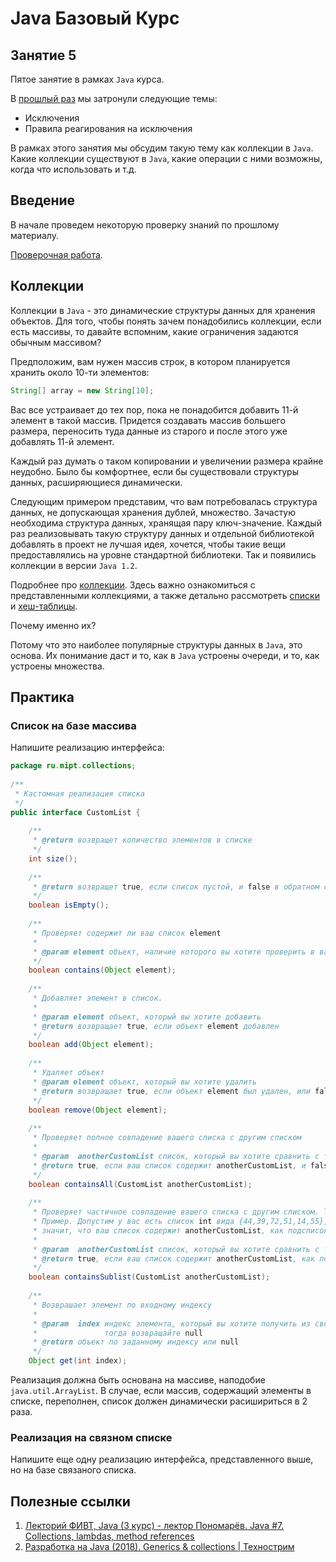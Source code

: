 # Java Базовый Курс

## Занятие 5

Пятое занятие в рамках `Java` курса.

В [прошлый раз](./fourth.md) мы затронули следующие темы:

* Исключения
* Правила реагирования на исключения

В рамках этого занятия мы обсудим такую тему как коллекции в `Java`. Какие коллекции существуют в `Java`, какие операции с ними возможны, когда что использовать и т.д.

## Введение

В начале проведем некоторую проверку знаний по прошлому материалу.

[Проверочная работа](../exceptions/questions.md).

## Коллекции

Коллекции в `Java` - это динамические структуры данных для хранения объектов. Для того, чтобы понять зачем понадобились коллекции, если есть массивы, то давайте вспомним, какие ограничения задаются обычным массивом?

Предположим, вам нужен массив строк, в котором планируется хранить около 10-ти элементов:

```java
String[] array = new String[10];
```

Вас все устраивает до тех пор, пока не понадобится добавить 11-й элемент в такой массив. Придется создавать массив большего размера, переносить туда данные из старого и после этого уже добавлять 11-й элемент.

Каждый раз думать о таком копировании и увеличении размера крайне неудобно. Было бы комфортнее, если бы существовали структуры данных, расширяющиеся динамически.

Следующим примером представим, что вам потребовалась структура данных, не допускающая хранения дублей, множество. Зачастую необходима структура данных, хранящая пару ключ-значение. Каждый раз реализовывать такую структуру данных и отдельной библиотекой добавлять в проект не лучшая идея, хочется, чтобы такие вещи предоставлялись на уровне стандартной библиотеки. Так и появились коллекции в версии `Java 1.2`.

Подробнее про [коллекции](../collections/intro.md). Здесь важно ознакомиться с представленными коллекциями, а также детально рассмотреть [списки](../collections/list/intro.md) и [хеш-таблицы](../collections/map/intro.md).

Почему именно их?

Потому что это наиболее популярные структуры данных в `Java`, это основа. Их понимание даст и то, как в `Java` устроены очереди, и то, как устроены множества.

## Практика

### Список на базе массива

Напишите реализацию интерфейса:

```java
package ru.mipt.collections;
​
/**
 * Кастомная реализация списка
 */
public interface CustomList {
​
    /**
     * @return возвращет количество элементов в списке
     */
    int size();
​
    /**
     * @return возвращет true, если список пустой, и false в обратном случае
     */
    boolean isEmpty();
​
    /**
     * Проверяет содержит ли ваш список element
     *
     * @param element объект, наличие которого вы хотите проверить в вашем списке
     */
    boolean contains(Object element);
​
    /**
     * Добавляет элемент в список.
     *
     * @param element объект, который вы хотите добавить
     * @return возвращает true, если объект element добавлен
     */
    boolean add(Object element);
​
    /**
     * Удаляет объект
     * @param element объект, который вы хотите удалить
     * @return возвращает true, если объект element был удален, или false, если такого объекта не было в списке
     */
    boolean remove(Object element);
​
    /**
     * Проверяет полное совпадение вашего списка с другим списком
     *
     * @param  anotherCustomList список, который вы хотите сравнить с текущим
     * @return true, если ваш список содержит anotherCustomList, и false в обратном случае
     */
    boolean containsAll(CustomList anotherCustomList);
​
    /**
     * Проверяет частичное совпадение вашего списка с другим списком. То есть проверяется содержит ли ваш список anotherCustomList, как подсписок.
     * Пример. Допустим у вас есть список int вида {44,39,72,51,14,55}, тогда если список anotherCustomList содержит в себе элементы {72,51,14}, то
     * значит, что ваш список содержит anotherCustomList, как подсписок
     *
     * @param  anotherCustomList список, который вы хотите сравнить с текущим
     * @return true, если ваш список содержит anotherCustomList, как подсписок, и false в обратном случае
     */
    boolean containsSublist(CustomList anotherCustomList);
​
    /**
     * Возврашает элемент по входному индексу
     *
     * @param  index индекс элемента, который вы хотите получить из своего списка. Если индекс, по которому вы хотите достать больше количества элементов,
     *               тогда возвращайте null
     * @return объект по заданному индексу или null
     */
    Object get(int index);
```

Реализация должна быть основана на массиве, наподобие `java.util.ArrayList`.
В случае, если массив, содержащий элементы в списке, переполнен, список должен динамически расишириться в 2 раза.

### Реализация на связном списке

Напишите еще одну реализацию интерфейса, представленного выше, но на базе связаного списка.

## Полезные ссылки

1. [Лекторий ФИВТ, Java (3 курс) - лектор Пономарёв. Java #7. Collections, lambdas, method references](https://www.youtube.com/watch?v=cNkZvnBARAc&list=PL4_hYwCyhAvblhTbPQmOF4b3kilWSpOjU&index=7)
2. [Разработка на Java (2018). Generics & collections | Технострим](https://www.youtube.com/watch?v=askCqwd_Xkw&list=PLrCZzMib1e9pnFbVV3u4s7ki5NTnm7WgT&index=3)